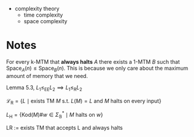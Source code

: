 
- complexity theory
	- time complexity
	- space complexity


# Notes

For every k-MTM that **always halts** $A$ there exists a 1-MTM $B$ such that $\mathrm{Space}_{A}(n) \leq \mathrm{Space}_{B}(n)$. This is because we only care about the maximum amount of memory that we need.

Lemma 5.3, $L_{1} \leq_{\mathrm{EE}} L_{2} \implies L_{1} \leq_{\mathrm{R}} L_{2}$

$\mathcal{L}_{\mathrm{R}} = \{  L \mid \text{exists TM } M \text{ s.t. } L(M)=L \text{ and } M \text{ halts on every input}\}$ 

$L_{\mathrm{H}} = \{ \mathrm{Kod}(M)\#w\in \Sigma^{*}_{\mathbb{B}} \mid M \text{ halts on } w \}$

LR := exists TM that accepts L and always halts

